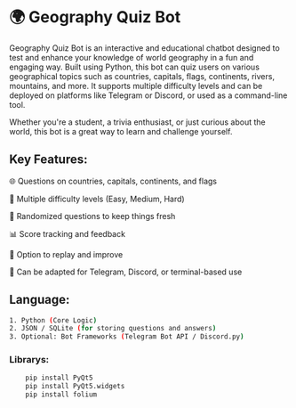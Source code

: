 # 🌍 Geography Quiz Bot

Geography Quiz Bot is an interactive and educational chatbot designed to test and enhance your knowledge of world geography in a fun and engaging way. Built using Python, this bot can quiz users on various geographical topics such as countries, capitals, flags, continents, rivers, mountains, and more. It supports multiple difficulty levels and can be deployed on platforms like Telegram or Discord, or used as a command-line tool.

Whether you're a student, a trivia enthusiast, or just curious about the world, this bot is a great way to learn and challenge yourself.

## Key Features:

🌐 Questions on countries, capitals, continents, and flags

🎯 Multiple difficulty levels (Easy, Medium, Hard)

🧠 Randomized questions to keep things fresh

📊 Score tracking and feedback

🔄 Option to replay and improve

💬 Can be adapted for Telegram, Discord, or terminal-based use


## Language:

```bash
1. Python (Core Logic)
2. JSON / SQLite (for storing questions and answers)
3. Optional: Bot Frameworks (Telegram Bot API / Discord.py)
```

### Librarys:
```bash
    pip install PyQt5
    pip install PyQt5.widgets
    pip install folium
```
